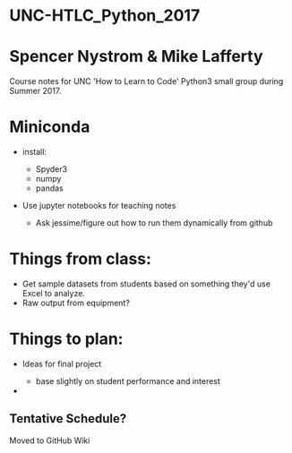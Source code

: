 # UNC-HTLC_Python_2017
# Spencer Nystrom & Mike Lafferty
Course notes for UNC 'How to Learn to Code' Python3 small group during Summer 2017. 

# Miniconda
 - install:
	- Spyder3
	- numpy 
	- pandas 

 - Use jupyter notebooks for teaching notes
 	- Ask jessime/figure out how to run them dynamically from github

# Things from class:
 - Get sample datasets from students based on something they'd use Excel to analyze.
 - Raw output from equipment?

# Things to plan:
- Ideas for final project
  - base slightly on student performance and interest

-  

## Tentative Schedule?
Moved to GitHub Wiki
